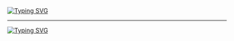 <a href="https://git.io/typing-svg">  
    <img src="https://readme-typing-svg.herokuapp.com?font=Nunito&weight=600&size=30&duration=3000&pause=5000&color=4C8BF5&center=true&vCenter=true&width=1000&lines=Hey+there%2C+I'm+Dihan+Laknuka" alt="Typing SVG" />  
</a>  

---

<a href="https://git.io/typing-svg">  
    <img src="https://readme-typing-svg.herokuapp.com?font=Nunito&weight=400&size=25&duration=3000&pause=5000&color=FF6F61&center=true&vCenter=true&width=1000&lines=I'm+an+undergraduate+BCS+at+the+University+of+Ruhuna" alt="Typing SVG" />  
</a>
